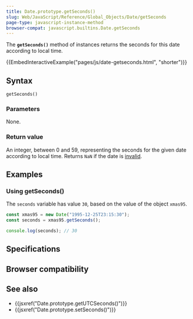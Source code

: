 ```yaml
---
title: Date.prototype.getSeconds()
slug: Web/JavaScript/Reference/Global_Objects/Date/getSeconds
page-type: javascript-instance-method
browser-compat: javascript.builtins.Date.getSeconds
---
```




The **`getSeconds()`** method of  instances returns the seconds for this date according to local time.

{{EmbedInteractiveExample("pages/js/date-getseconds.html", "shorter")}}

## Syntax

```js-nolint
getSeconds()
```

### Parameters

None.

### Return value

An integer, between 0 and 59, representing the seconds for the given date according to local time. Returns `NaN` if the date is [invalid](/Web/JavaScript/Reference/Global_Objects/Date#the_epoch_timestamps_and_invalid_date).

## Examples

### Using getSeconds()

The `seconds` variable has value `30`, based on the value of the  object `xmas95`.

```js
const xmas95 = new Date("1995-12-25T23:15:30");
const seconds = xmas95.getSeconds();

console.log(seconds); // 30
```

## Specifications



## Browser compatibility



## See also

- {{jsxref("Date.prototype.getUTCSeconds()")}}
- {{jsxref("Date.prototype.setSeconds()")}}

